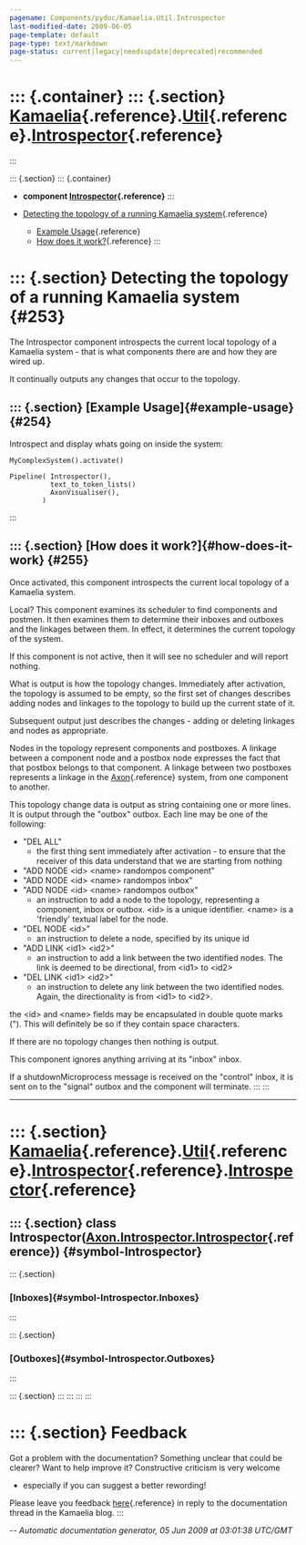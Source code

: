 ```yaml
---
pagename: Components/pydoc/Kamaelia.Util.Introspector
last-modified-date: 2009-06-05
page-template: default
page-type: text/markdown
page-status: current|legacy|needsupdate|deprecated|recommended
---
```

::: {.container}
::: {.section}
[Kamaelia](/Components/pydoc/Kamaelia.html){.reference}.[Util](/Components/pydoc/Kamaelia.Util.html){.reference}.[Introspector](/Components/pydoc/Kamaelia.Util.Introspector.html){.reference}
==============================================================================================================================================================================================
:::

::: {.section}
::: {.container}
-   **component
    [Introspector](/Components/pydoc/Kamaelia.Util.Introspector.Introspector.html){.reference}**
:::

-   [Detecting the topology of a running Kamaelia
    system](#253){.reference}
    -   [Example Usage](#254){.reference}
    -   [How does it work?](#255){.reference}
:::

::: {.section}
Detecting the topology of a running Kamaelia system {#253}
===================================================

The Introspector component introspects the current local topology of a
Kamaelia system - that is what components there are and how they are
wired up.

It continually outputs any changes that occur to the topology.

::: {.section}
[Example Usage]{#example-usage} {#254}
-------------------------------

Introspect and display whats going on inside the system:

``` {.literal-block}
MyComplexSystem().activate()

Pipeline( Introspector(),
          text_to_token_lists()
          AxonVisualiser(),
        )
```
:::

::: {.section}
[How does it work?]{#how-does-it-work} {#255}
--------------------------------------

Once activated, this component introspects the current local topology of
a Kamaelia system.

Local? This component examines its scheduler to find components and
postmen. It then examines them to determine their inboxes and outboxes
and the linkages between them. In effect, it determines the current
topology of the system.

If this component is not active, then it will see no scheduler and will
report nothing.

What is output is how the topology changes. Immediately after
activation, the topology is assumed to be empty, so the first set of
changes describes adding nodes and linkages to the topology to build up
the current state of it.

Subsequent output just describes the changes - adding or deleting
linkages and nodes as appropriate.

Nodes in the topology represent components and postboxes. A linkage
between a component node and a postbox node expresses the fact that that
postbox belongs to that component. A linkage between two postboxes
represents a linkage in the [Axon](/Docs/Axon/Axon.html){.reference}
system, from one component to another.

This topology change data is output as string containing one or more
lines. It is output through the \"outbox\" outbox. Each line may be one
of the following:

-   \"DEL ALL\"
    -   the first thing sent immediately after activation - to ensure
        that the receiver of this data understand that we are starting
        from nothing
-   \"ADD NODE \<id\> \<name\> randompos component\"
-   \"ADD NODE \<id\> \<name\> randompos inbox\"
-   \"ADD NODE \<id\> \<name\> randompos outbox\"
    -   an instruction to add a node to the topology, representing a
        component, inbox or outbox. \<id\> is a unique identifier.
        \<name\> is a \'friendly\' textual label for the node.
-   \"DEL NODE \<id\>\"
    -   an instruction to delete a node, specified by its unique id
-   \"ADD LINK \<id1\> \<id2\>\"
    -   an instruction to add a link between the two identified nodes.
        The link is deemed to be directional, from \<id1\> to \<id2\>
-   \"DEL LINK \<id1\> \<id2\>\"
    -   an instruction to delete any link between the two identified
        nodes. Again, the directionality is from \<id1\> to \<id2\>.

the \<id\> and \<name\> fields may be encapsulated in double quote marks
(\"). This will definitely be so if they contain space characters.

If there are no topology changes then nothing is output.

This component ignores anything arriving at its \"inbox\" inbox.

If a shutdownMicroprocess message is received on the \"control\" inbox,
it is sent on to the \"signal\" outbox and the component will terminate.
:::
:::

------------------------------------------------------------------------

::: {.section}
[Kamaelia](/Components/pydoc/Kamaelia.html){.reference}.[Util](/Components/pydoc/Kamaelia.Util.html){.reference}.[Introspector](/Components/pydoc/Kamaelia.Util.Introspector.html){.reference}.[Introspector](/Components/pydoc/Kamaelia.Util.Introspector.Introspector.html){.reference}
=========================================================================================================================================================================================================================================================================================

::: {.section}
class Introspector([Axon.Introspector.Introspector](/Docs/Axon/Axon.Introspector.Introspector.html){.reference}) {#symbol-Introspector}
----------------------------------------------------------------------------------------------------------------

::: {.section}
### [Inboxes]{#symbol-Introspector.Inboxes}
:::

::: {.section}
### [Outboxes]{#symbol-Introspector.Outboxes}
:::

::: {.section}
:::
:::
:::
:::

::: {.section}
Feedback
========

Got a problem with the documentation? Something unclear that could be
clearer? Want to help improve it? Constructive criticism is very welcome
- especially if you can suggest a better rewording!

Please leave you feedback
[here](../../../cgi-bin/blog/blog.cgi?rm=viewpost&nodeid=1142023701){.reference}
in reply to the documentation thread in the Kamaelia blog.
:::

*\-- Automatic documentation generator, 05 Jun 2009 at 03:01:38 UTC/GMT*
